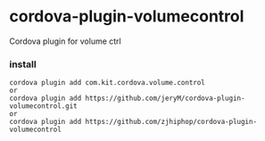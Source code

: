 # cordova-plugin-volumecontrol
Cordova plugin for volume ctrl


### install 

```
cordova plugin add com.kit.cordova.volume.control
or 
cordova plugin add https://github.com/jeryM/cordova-plugin-volumecontrol.git
or
cordova plugin add https://github.com/zjhiphop/cordova-plugin-volumecontrol
```

